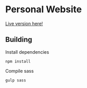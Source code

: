 # Personal Website

[Live version here!](http://www.cs.odu.edu/~tholmes/)

## Building

Install dependencies

```shell
npm install
```

Compile sass

```shell
gulp sass
```